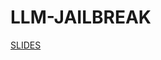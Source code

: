 # LLM-JAILBREAK

[SLIDES](https://www.canva.com/design/DAGNj-KI_ik/bK58gxQHV9hYn9Zud0vmSA/edit?utm_content=DAGNj-KI_ik&utm_campaign=designshare&utm_medium=link2&utm_source=sharebutton)